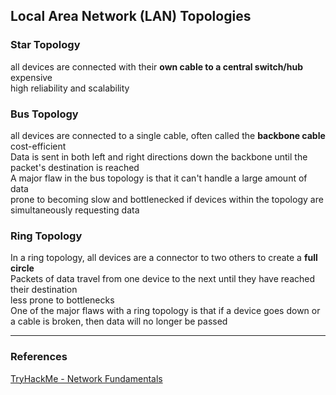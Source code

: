  ## Local Area Network (LAN) Topologies   
 
### Star Topology
all devices are connected with their **own cable to a central switch/hub**   
expensive   
high reliability and scalability   
 
### Bus Topology
all devices are connected to a single cable, often called the **backbone cable**   
cost-efficient   
Data is sent in both left and right directions down the backbone until the packet's destination is reached   
A major flaw in the bus topology is that it can't handle a large amount of data   
prone to becoming slow and bottlenecked if devices within the topology are simultaneously requesting data   
 
###  Ring Topology
In a ring topology, all devices are a connector to two others to create a **full circle**   
Packets of data travel from one device to the next until they have reached their destination   
less prone to bottlenecks   
One of the major flaws with a ring topology is that if a device goes down or a cable is broken, then data will no longer be passed   


---

### References
[TryHackMe - Network Fundamentals](https://tryhackme.com/module/network-fundamentals)
